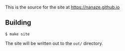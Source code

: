 This is the source for the site at https://nanaze.github.io

## Building

```shell
$ make site
```

The site will be written out to the `out/` directory.
